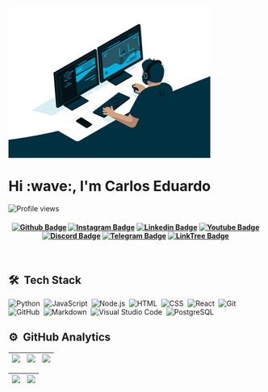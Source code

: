 <div >
  <img align="center" height="300em" src="./assets/code.gif"/>
</div>
<h1 align="left">Hi :wave:, I'm Carlos Eduardo</h1>
<p align="left"> <img src="https://komarev.com/ghpvc/?username=Eduardolimacesl&color=blue" alt="Profile views" /> </p>

<h4 align="center">

  [![Github Badge](https://img.shields.io/badge/-Facebook-blue?style=for-the-badge&logo=Facebook&logoColor=white&link=https://github.com/Eduardolimacesl)](https://www.facebook.com/eng.civil.eduardo/about)
  [![Instagram Badge](https://img.shields.io/badge/-instagram-red?style=for-the-badge&logo=instagram&logoColor=white&link=https://github.com/Eduardolimacesl)](https://www.instagram.com/carloseduardocesl/)
  [![Linkedin Badge](https://img.shields.io/badge/-Linkedin-blue?style=for-the-badge&logo=Linkedin&logoColor=white&link=https://github.com/Eduardolimacesl)](https://linkedin.com/in/eduardo-lima-b0aa8642)
  [![Youtube Badge](https://img.shields.io/badge/YouTube-FF0000?style=for-the-badge&logo=youtube&logoColor=white)](https://www.youtube.com/channel/UC5Zh9bzMxSB5u0sUfkq03tw)
  [![Discord Badge](https://img.shields.io/badge/Discord-5865F2?style=for-the-badge&logo=discord&logoColor=white)](EduardoLima#7964)
  [![Telegram Badge](https://img.shields.io/badge/Telegram-2CA5E0?style=for-the-badge&logo=telegram&logoColor=white)](https://t.me/EduardoLimacesl)
  [![LinkTree Badge](https://img.shields.io/badge/linktree-39E09B?style=for-the-badge&logo=linktree&logoColor=white)](https://eduardolimacesl.github.io/devlinks/)
  
</h4>
<br>

## 🛠 &nbsp;Tech Stack
![Python](https://img.shields.io/badge/-Python-05122A?style=flat&logo=python)&nbsp;
![JavaScript](https://img.shields.io/badge/-JavaScript-05122A?style=flat&logo=javascript)&nbsp;
![Node.js](https://img.shields.io/badge/-Node.js-05122A?style=flat&logo=node.js)&nbsp;
![HTML](https://img.shields.io/badge/-HTML-05122A?style=flat&logo=HTML5)&nbsp;
![CSS](https://img.shields.io/badge/-CSS-05122A?style=flat&logo=CSS3&logoColor=1572B6)&nbsp;
![React](https://img.shields.io/badge/-React-05122A?style=flat&logo=react)&nbsp;
![Git](https://img.shields.io/badge/-Git-05122A?style=flat&logo=git)&nbsp;
![GitHub](https://img.shields.io/badge/-GitHub-05122A?style=flat&logo=github)&nbsp;
![Markdown](https://img.shields.io/badge/-Markdown-05122A?style=flat&logo=markdown)&nbsp;
![Visual Studio Code](https://img.shields.io/badge/-Visual%20Studio%20Code-05122A?style=flat&logo=visual-studio-code&logoColor=007ACC)&nbsp;
![PostgreSQL](https://img.shields.io/badge/-PostgreSQL-05122A?style=flat&logo=postgresql)&nbsp;

## ⚙️ &nbsp;GitHub Analytics
| ![](http://github-profile-summary-cards.vercel.app/api/cards/stats?username=Eduardolimacesl&theme=nord_dark) | ![](http://github-profile-summary-cards.vercel.app/api/cards/repos-per-language?username=Eduardolimacesl&hide=Html&theme=nord_dark) | ![](http://github-profile-summary-cards.vercel.app/api/cards/most-commit-language?username=Eduardolimacesl&theme=nord_dark) |
| :-: | :-: | :-: |

| ![](http://github-profile-summary-cards.vercel.app/api/cards/profile-details?username=Eduardolimacesl&theme=nord_dark) | ![](https://github-readme-streak-stats.herokuapp.com/?user=Eduardolimacesl&hide_border=true&date_format=M%20j%5B%2C%20Y%5D&background=2D3742&stroke=2D3742&ring=6bbbca&fire=6bbbca&currStreakNum=fff&sideNums=6bbbca&currStreakLabel=6bbbca&sideLabels=fff&dates=fff) |
| :-: | :-: |

